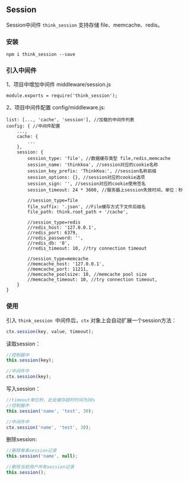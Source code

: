 ## Session

Session中间件 `think_session` 支持存储 file、memcache、redis。

### 安装

```
npm i think_session --save
```

### 引入中间件

1、项目中增加中间件 middleware/session.js
```
module.exports = require('think_session');
```

2、项目中间件配置 config/middleware.js:
```
list: [..., 'cache', 'session'], //加载的中间件列表
config: { //中间件配置
    ...,
    cache: {
        ...
    },
    session: {
        session_type: 'file', //数据缓存类型 file,redis,memcache
        session_name: 'thinkkoa', //session对应的cookie名称
        session_key_prefix: 'ThinkKoa:', //session名称前缀
        session_options: {}, //session对应的cookie选项
        session_sign: '', //session对应的cookie使用签名
        session_timeout: 24 * 3600, //服务器上session失效时间，单位：秒

        //session_type=file
        file_suffix: '.json', //File缓存方式下文件后缀名
        file_path: think.root_path + '/cache',

        //session_type=redis
        //redis_host: '127.0.0.1',
        //redis_port: 6379,
        //redis_password: '',
        //redis_db: '0',
        //redis_timeout: 10, //try connection timeout

        //session_type=memcache
        //memcache_host: '127.0.0.1',
        //memcache_port: 11211,
        //memcache_poolsize: 10, //memcache pool size
        //memcache_timeout: 10, //try connection timeout,
    }
}
```
### 使用

引入 `think_session `中间件后，`ctx` 对象上会自动扩展一个session方法：

```js
ctx.session(key, value, timeout);
```

读取session：

```js
//控制器中
this.session(key);

//中间件中
ctx.session(key);
```

写入session：

```js
//timeout单位秒，此处缓存超时时间为30s
//控制器中
this.session('name', 'test', 30);

//中间件中
ctx.session('name', 'test', 30);
```

删除session:

```js
//删除单条session记录
this.session('name', null);

//删除当前用户所有session记录
this.session();
```